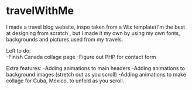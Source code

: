 # travelWithMe

I made a travel blog website, inspo taken from a Wix template(I'm the best at designing from scratch , but I made it my own by using my own fonts, backgrounds and pictures used from my travels. 

Left to do:  
-Finish Canada collage page
-Figure out PHP for contact form

Extra features:
-Adding animations to main headers 
-Adding animations to background images (stretch out as you scroll)
-Adding animations to make collage for Cuba, Mexico, to unfold as you scroll.
